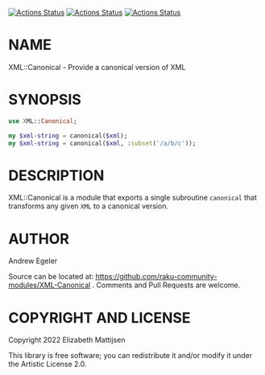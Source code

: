 [![Actions Status](https://github.com/raku-community-modules/XML-Canonical/actions/workflows/linux.yml/badge.svg)](https://github.com/raku-community-modules/XML-Canonical/actions) [![Actions Status](https://github.com/raku-community-modules/XML-Canonical/actions/workflows/macos.yml/badge.svg)](https://github.com/raku-community-modules/XML-Canonical/actions) [![Actions Status](https://github.com/raku-community-modules/XML-Canonical/actions/workflows/windows.yml/badge.svg)](https://github.com/raku-community-modules/XML-Canonical/actions)

NAME
====

XML::Canonical - Provide a canonical version of XML

SYNOPSIS
========

```raku
use XML::Canonical;

my $xml-string = canonical($xml);
my $xml-string = canonical($xml, :subset('/a/b/c'));
```

DESCRIPTION
===========

XML::Canonical is a module that exports a single subroutine `canonical` that transforms any given `XML` to a canonical version.

AUTHOR
======

Andrew Egeler

Source can be located at: https://github.com/raku-community-modules/XML-Canonical . Comments and Pull Requests are welcome.

COPYRIGHT AND LICENSE
=====================

Copyright 2022 Elizabeth Mattijsen

This library is free software; you can redistribute it and/or modify it under the Artistic License 2.0.

